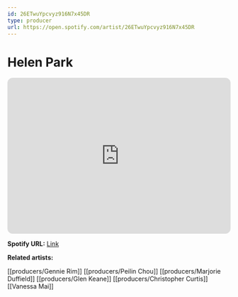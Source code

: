 ```yaml
---
id: 26ETwuYpcvyz916N7x45DR
type: producer
url: https://open.spotify.com/artist/26ETwuYpcvyz916N7x45DR
---
```

# Helen Park

<iframe style="border-radius:12px" src="https://open.spotify.com/embed/artist/26ETwuYpcvyz916N7x45DR" width="100%" height="352" frameBorder="0" allowfullscreen="" allow="autoplay; clipboard-write; encrypted-media; fullscreen; picture-in-picture" loading="lazy"></iframe>

**Spotify URL:** [Link](https://open.spotify.com/artist/26ETwuYpcvyz916N7x45DR)

**Related artists:**

[[producers/Gennie Rim]]
[[producers/Peilin Chou]]
[[producers/Marjorie Duffield]]
[[producers/Glen Keane]]
[[producers/Christopher Curtis]]
[[Vanessa Mai]]
